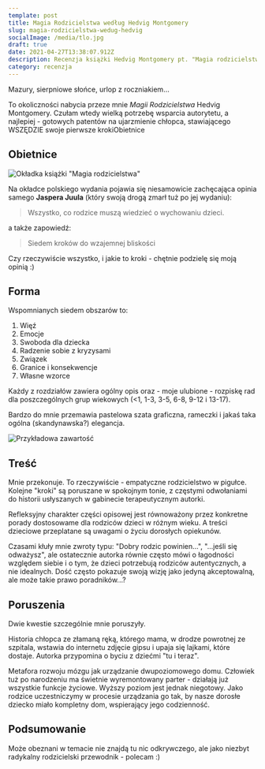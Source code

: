 ```yaml
---
template: post
title: Magia Rodzicielstwa według Hedvig Montgomery
slug: magia-rodzicielstwa-wedug-hedvig
socialImage: /media/tlo.jpg
draft: true
date: 2021-04-27T13:38:07.912Z
description: Recenzja książki Hedvig Montgomery pt. "Magia rodzicielstwa"
category: recenzja
---
```

Mazury, sierpniowe słońce, urlop z roczniakiem...

To okoliczności nabycia przeze mnie *Magii Rodzicielstwa* Hedvig Montgomery. Czułam wtedy wielką potrzebę wsparcia autorytetu, a najlepiej - gotowych patentów na ujarzmienie chłopca, stawiającego WSZĘDZIE swoje pierwsze krokiObietnice

## Obietnice

![Okładka książki "Magia rodzicielstwa"](/media/20210421_212318.jpg "Okładka")

Na okładce polskiego wydania pojawia się niesamowicie zachęcająca opinia samego **Jaspera Juula** (który swoją drogą zmarł tuż po jej wydaniu):

> Wszystko, co rodzice muszą wiedzieć o wychowaniu dzieci.

a także zapowiedź:

> Siedem kroków do wzajemnej bliskości 

Czy rzeczywiście wszystko, i jakie to kroki - chętnie podzielę się moją opinią :) 

## Forma

Wspomnianych siedem obszarów to:

1. Więź
2. Emocje
3. Swoboda dla dziecka
4. Radzenie sobie z kryzysami
5. Związek
6. Granice i konsekwencje
7. Własne wzorce

Każdy z rozdziałów zawiera ogólny opis oraz - moje ulubione - rozpiskę rad dla poszczególnych grup wiekowych (<1, 1-3, 3-5, 6-8, 9-12 i 13-17).

Bardzo do mnie przemawia pastelowa szata graficzna, rameczki i jakaś taka ogólna (skandynawska?) elegancja.

![Przykładowa zawartość](/media/20210421_212356.jpg "Przykładowa zawartość")

## Treść

Mnie przekonuje. To rzeczywiście - empatyczne rodzicielstwo w pigułce. Kolejne "kroki" są poruszane w spokojnym tonie, z częstymi odwołaniami do historii usłyszanych w gabinecie terapeutycznym autorki.

Refleksyjny charakter części opisowej jest równoważony przez konkretne porady dostosowame dla rodziców dzieci w różnym wieku. A treści dzieciowe przeplatane są uwagami o życiu dorosłych opiekunów. 

Czasami kłuły mnie zwroty typu: "Dobry rodzic powinien...", "...jeśli się odważysz", ale ostatecznie autorka równie często mówi o łagodności względem siebie i o tym, że dzieci potrzebują rodziców autentycznych, a nie idealnych. Dość często pokazuje swoją wizję jako jedyną akceptowalną, ale może takie prawo poradników...?

## Poruszenia

Dwie kwestie szczególnie mnie poruszyły.

Historia chłopca ze złamaną ręką, którego mama, w drodze powrotnej ze szpitala, wstawia do internetu zdjęcie gipsu i upaja się lajkami, które dostaje. Autorka przypomina o byciu z dziećmi "tu i teraz".

Metafora rozwoju mózgu jak urządzanie dwupoziomowego domu. Człowiek tuż po narodzeniu ma świetnie wyremontowany parter - działają już wszystkie funkcje życiowe. Wyższy poziom jest jednak niegotowy. Jako rodzice uczestniczymy w procesie urządzania go tak, by nasze dorosłe dziecko miało kompletny dom, wspierający jego codzienność.

## Podsumowanie

Może obeznani w temacie nie znajdą tu nic odkrywczego, ale jako niezbyt radykalny rodzicielski przewodnik - polecam :)